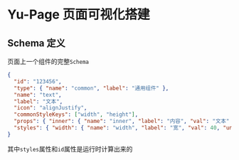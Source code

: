 # Yu-Page 页面可视化搭建

## Schema 定义

页面上一个组件的完整`Schema`

```json
{
  "id": "123456",
  "type": { "name": "common", "label": "通用组件" },
  "name": "text",
  "label": "文本",
  "icon": "alignJustify",
  "commonStyleKeys": ["width", "height"],
  "props": { "inner": { "name": "inner", "label": "内容", "val": "文本" } },
  "styles": { "width": { "name": "width", "label": "宽", "val": 40, "unit": ["px", "em"], "selectUnitIdx": 0 } }
}
```

其中`styles`属性和`id`属性是运行时计算出来的
